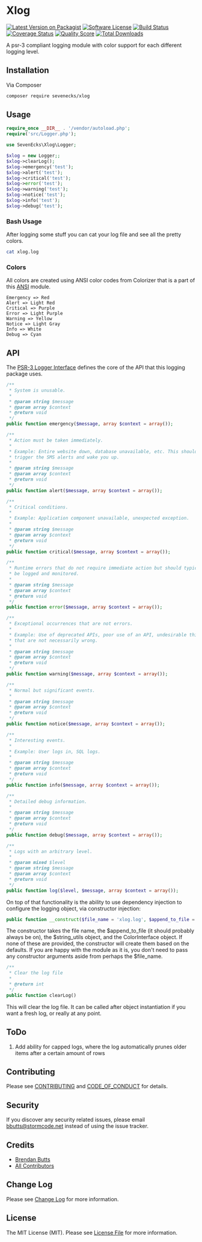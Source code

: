 # Xlog

[![Latest Version on Packagist][ico-version]][link-packagist]
[![Software License][ico-license]](LICENSE.md)
[![Build Status][ico-travis]][link-travis]
[![Coverage Status][ico-scrutinizer]][link-scrutinizer]
[![Quality Score][ico-code-quality]][link-code-quality]
[![Total Downloads][ico-downloads]][link-downloads]

A psr-3 compliant logging module with color support for each different logging level.

## Installation

Via Composer

```bash
composer require sevenecks/xlog
```

## Usage

```php
require_once __DIR__ . '/vendor/autoload.php';
require('src/Logger.php');

use SevenEcks\Xlog\Logger;

$xlog = new Logger;;
$xlog->clearLog();
$xlog->emergency('test');
$xlog->alert('test');
$xlog->critical('test');
$xlog->error('test');
$xlog->warning('test');
$xlog->notice('test');
$xlog->info('test');
$xlog->debug('test');
```

### Bash Usage

After logging some stuff you can cat your log file and see all the pretty colors.

```bash
cat xlog.log
```

### Colors

All colors are created using ANSI color codes from Colorizer that is a part of this [ANSI](https://github.com/SevenEcks/ansi) module.

```
Emergency => Red
Alert => Light Red
Critical => Purple
Error => Light Purple
Warning => Yellow
Notice => Light Gray
Info => White
Debug => Cyan
```

## API

The [PSR-3 Logger Interface](https://github.com/php-fig/fig-standards/blob/master/accepted/PSR-3-logger-interface.md) defines the core of the API that this logging package uses.

```php
/**
 * System is unusable.
 *
 * @param string $message
 * @param array $context
 * @return void
 */
public function emergency($message, array $context = array());

/**
 * Action must be taken immediately.
 *
 * Example: Entire website down, database unavailable, etc. This should
 * trigger the SMS alerts and wake you up.
 *
 * @param string $message
 * @param array $context
 * @return void
 */
public function alert($message, array $context = array());

/**
 * Critical conditions.
 *
 * Example: Application component unavailable, unexpected exception.
 *
 * @param string $message
 * @param array $context
 * @return void
 */
public function critical($message, array $context = array());

/**
 * Runtime errors that do not require immediate action but should typically
 * be logged and monitored.
 *
 * @param string $message
 * @param array $context
 * @return void
 */
public function error($message, array $context = array());

/**
 * Exceptional occurrences that are not errors.
 *
 * Example: Use of deprecated APIs, poor use of an API, undesirable things
 * that are not necessarily wrong.
 *
 * @param string $message
 * @param array $context
 * @return void
 */
public function warning($message, array $context = array());

/**
 * Normal but significant events.
 *
 * @param string $message
 * @param array $context
 * @return void
 */
public function notice($message, array $context = array());

/**
 * Interesting events.
 *
 * Example: User logs in, SQL logs.
 *
 * @param string $message
 * @param array $context
 * @return void
 */
public function info($message, array $context = array());

/**
 * Detailed debug information.
 *
 * @param string $message
 * @param array $context
 * @return void
 */
public function debug($message, array $context = array());

/**
 * Logs with an arbitrary level.
 *
 * @param mixed $level
 * @param string $message
 * @param array $context
 * @return void
 */
public function log($level, $message, array $context = array());
```

On top of that functionality is the ability to use dependency injection to configure the logging object, via constructor injection:

```php
public function __construct($file_name = 'xlog.log', $append_to_file = true, $string_utils = null, ColorInterface $colorize = null)
```

The constructor takes the file name, the $append_to_file (it should probably always be on), the $string_utils object, and the ColorInterface object. If none of these are provided, the constructor will create them based on the defaults. If you are happy with the module as it is, you don't need to pass any constructor arguments aside from perhaps the $file_name.

```php
/**
 * Clear the log file
 *
 * @return int
 */
public function clearLog()
```

This will clear the log file. It can be called after object instantiation if you want a fresh log, or really at any point.

## ToDo

1. Add ability for capped logs, where the log automatically prunes older items after a certain amount of rows

## Contributing

Please see [CONTRIBUTING](CONTRIBUTING.md) and [CODE_OF_CONDUCT](CODE_OF_CONDUCT.md) for details.

## Security

If you discover any security related issues, please email bbutts@stormcode.net instead of using the issue tracker.

## Credits

- [Brendan Butts][link-author]
- [All Contributors][link-contributors]
## Change Log
Please see [Change Log](CHANGELOG.md) for more information.

## License

The MIT License (MIT). Please see [License File](LICENSE.md) for more information.

[ico-version]: https://img.shields.io/packagist/v/sevenecks/xlog.svg?style=flat-square
[ico-license]: https://img.shields.io/badge/license-MIT-brightgreen.svg?style=flat-square
[ico-travis]: https://img.shields.io/travis/sevenecks/xlog/master.svg?style=flat-square
[ico-scrutinizer]: https://img.shields.io/scrutinizer/coverage/g/sevenecks/xlog.svg?style=flat-square
[ico-code-quality]: https://img.shields.io/scrutinizer/g/sevenecks/xlog.svg?style=flat-square
[ico-downloads]: https://img.shields.io/packagist/dt/sevenecks/xlog.svg?style=flat-square

[link-packagist]: https://packagist.org/packages/sevenecks/xlog
[link-travis]: https://travis-ci.org/sevenecks/xlog
[link-scrutinizer]: https://scrutinizer-ci.com/g/sevenecks/xlog/code-structure
[link-code-quality]: https://scrutinizer-ci.com/g/sevenecks/xlog
[link-downloads]: https://packagist.org/packages/sevenecks/xlog
[link-author]: https://github.com/sevenecks
[link-contributors]: ../../contributors
